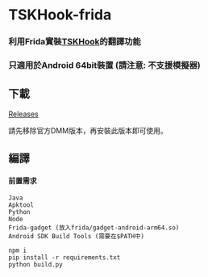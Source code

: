 ﻿# TSKHook-frida

### 利用Frida實裝[TSKHook](https://github.com/TSKModding/TSKHook)的翻譯功能
### 只適用於Android 64bit裝置 (請注意: 不支援模擬器)

## 下載

[Releases](https://github.com/TSKModding/TSKHook-frida/releases)

請先移除官方DMM版本，再安裝此版本即可使用。

## 編譯

#### 前置需求  
```
Java  
Apktool  
Python  
Node  
Frida-gadget (放入frida/gadget-android-arm64.so)  
Android SDK Build Tools (需要在$PATH中)
```

```shell
npm i
pip install -r requirements.txt
python build.py
```
